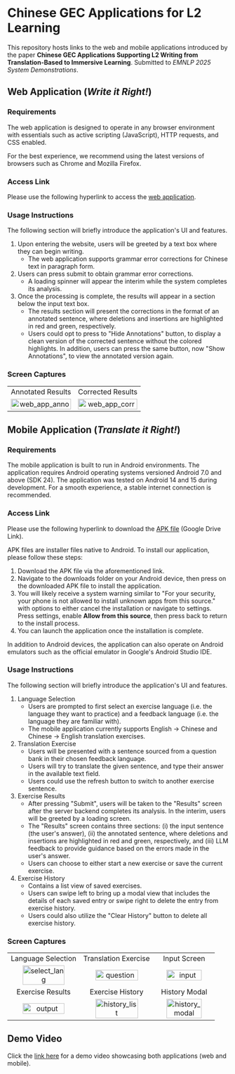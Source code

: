 # Chinese GEC Applications for L2 Learning
This repository hosts links to the web and mobile applications introduced by the paper **Chinese GEC Applications Supporting L2 Writing from Translation-Based to Immersive Learning**. Submitted to *EMNLP 2025 System Demonstrations*.

## Web Application (*Write it Right!*)
### Requirements
The web application is designed to operate in any browser environment with essentials such as active scripting (JavaScript), HTTP requests, and CSS enabled. 

For the best experience, we recommend using the latest versions of browsers such as Chrome and Mozilla Firefox.

### Access Link
Please use the following hyperlink to access the [web application](http://47.80.13.29/).

### Usage Instructions
The following section will briefly introduce the application's UI and features.

1. Upon entering the website, users will be greeted by a text box where they can begin writing.
    - The web application supports grammar error corrections for Chinese text in paragraph form.
2. Users can press submit to obtain grammar error corrections. 
    - A loading spinner will appear the interim while the system completes its analysis. 
3. Once the processing is complete, the results will appear in a section below the input text box. 
    - The results section will present the corrections in the format of an annotated sentence, where deletions and insertions are highlighted in red and green, respectively.
    - Users could opt to press to "Hide Annotations" button, to display a clean version of the corrected sentence without the colored highlights. In addition, users can press the same button, now "Show Annotations", to view the annotated version again.
### Screen Captures
<table>
    <tr>
        <td align="center">Annotated Results</td>
        <td align="center">Corrected Results</td>
    </tr>
    <tr>
        <td align="center"><img src="https://github.com/user-attachments/assets/f54ef6c4-d7cb-448b-bfda-82e0a31f2689" alt="web_app_anno" width = 100% height = 100%></td>
        <td align="center"><img src="https://github.com/user-attachments/assets/90af99b1-bf39-4678-af56-9455c82cfc40" alt="web_app_corr" width = 100% height = 100%></td>
    </tr> 
</table>

## Mobile Application (*Translate it Right!*)
### Requirements
The mobile application is built to run in Android environments. The application requires Android operating systems versioned Android 7.0 and above (SDK 24). The application was tested on Android 14 and 15 during development. For a smooth experience, a stable internet connection is recommended.

### Access Link
Please use the following hyperlink to download the [APK file](https://drive.google.com/file/d/1dPqAWHHMbSyDizz6p_kygUCQkK3hhK7Z/view?usp=sharing) (Google Drive Link).

APK files are installer files native to Android. To install our application, please follow these steps:
1. Download the APK file via the aforementioned link.
2. Navigate to the downloads folder on your Android device, then press on the downloaded APK file to install the application.
3. You will likely receive a system warning similar to "For your security, your phone is not allowed to install unknown apps from this source." with options to either cancel the installation or navigate to settings. Press settings, enable **Allow from this source**, then press back to return to the install process.
4. You can launch the application once the installation is complete.

In addition to Android devices, the application can also operate on Android emulators such as the official emulator in Google's Android Studio IDE.  
### Usage Instructions
The following section will briefly introduce the application's UI and features.
1. Language Selection
    - Users are prompted to first select an exercise language (i.e. the language they want to practice) and a feedback language (i.e. the language they are familiar with). 
    - The mobile application currently supports English -> Chinese and Chinese -> English translation exercises.
2. Translation Exercise
    - Users will be presented with a sentence sourced from a question bank in their chosen feedback language.
    - Users will try to translate the given sentence, and type their answer in the available text field.
    - Users could use the refresh button to switch to another exercise sentence.
3. Exercise Results
    - After pressing "Submit", users will be taken to the "Results" screen after the server backend completes its analysis. In the interim, users will be greeted by a loading screen. 
    - The "Results" screen contains three sections: (i) the input sentence (the user's answer), (ii) the annotated sentence, where deletions and insertions are highlighted in red and green, respectively, and (iii) LLM feedback to provide guidance based on the errors made in the user's answer. 
    - Users can choose to either start a new exercise or save the current exercise. 
4. Exercise History
    - Contains a list view of saved exercises.
    - Users can swipe left 
to bring up a modal view that includes the details of each saved entry or swipe right to delete the entry from exercise history.
    - Users could also utilize the "Clear History" button to delete all exercise history.
### Screen Captures

<table>
    <tr>
        <td align="center">Language Selection</td>
        <td align="center">Translation Exercise</td>
        <td align="center">Input Screen</td>
    </tr>
    <tr>
        <td align="center"><img src="https://github.com/user-attachments/assets/cfc52bf2-8834-414c-81df-dae5a444a52a" alt="select_lang" width = 80% height = 80%></td>
        <td align="center"><img src="https://github.com/user-attachments/assets/28ecf70a-e96c-40fa-8c73-a17178678246" alt="question" width = 80% height = 80%></td>
        <td align="center"><img src="https://github.com/user-attachments/assets/c2f65778-624d-4397-b3a5-e46486ab5c7d" alt="input" width = 80% height = 80%></td>
    </tr>
    <tr>
        <td align="center">Exercise Results</td>
        <td align="center">Exercise History</td>
        <td align="center">History Modal</td>
    </tr>
    <tr>
        <td align="center"><img src="https://github.com/user-attachments/assets/44787bbb-76ea-4cfb-a7a8-07201222d566" alt="output" width = 80% height = 80%></td>
        <td align="center"><img src="https://github.com/user-attachments/assets/96c25091-21af-40f6-8367-c996866fa3a6" alt="history_list" width = 80% height = 80%></td>
        <td align="center"><img src="https://github.com/user-attachments/assets/1be11492-bf71-41a5-b043-6734488cbfec" alt="history_modal" width = 80% height = 80%></td>
    </tr>
</table>


## Demo Video
Click the [link here](https://youtu.be/XvkQKiO0PaQ) for a demo video showcasing both applications (web and mobile).


